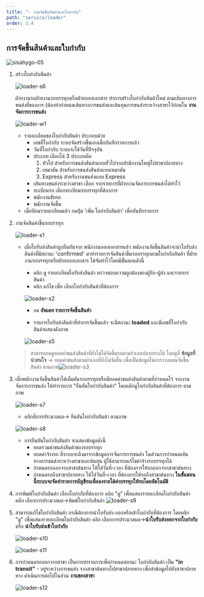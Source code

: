 ```yaml
---
title: "- งานจัดขึ้นสินค้าและใบกำกับ"
path: "service/loader"
order: 3.4
---
```


## การจัดขึ้นสินค้าและใบกำกับ

![sisahygo-05](/images/documents/sisahygo-05.png)

1.  สร้างใบกำกับสินค้า

    ![loader-s6](/images/documents/loader_s6.jpeg)

    ฝ่ายงานรถฝ่ายงานรถบรรทุกหรือฝ่ายออกเอกสาร ทำการสร้างใบกำกับสินค้าใหม่ ตามเส้นทางการขนส่งที่ของการ (ต้องทำกำหนดเส้นทางการขนส่งและต้นทุนการขนส่งระหว่างสาขาไว้ก่อนใน **งานจัดการการขนส่ง**

    ![loader-w1](/images/documents/loader_w1.jpeg)

    -   รายละเอียดของใบกำกับสินค้า ประกอบด้วย
        -   เลขที่ใบกำกับ ระบบจัดสร้างขึ้นเองเมื่อบันทึกรายการแล้ว
        -   วันที่ใบกำกับ ระบบจะใช้วันที่ปัจจุบัน
        -   ประเภท เลือกได้ 3 ประเภทคือ
            1. ท้่วไป สำหรับการขนส่งสินค้าแบบทั่วไปจากสำนักงานใหญ่ไปสาขาปลายทาง
            2. เหมาคัน สำหรับการขนส่งสินค้าแบบเหมาคัน
            3. Express สำหรับงานขนส่งแบบ Express
        -   เส้นทางขนส่งระหว่างสาขา เลือก จากรายการที่ฝ่ายงานจัดการการขนส่งได้ทำไว้
        -   ทะเบียนรถ เลือกทะเบียนรถบรรทุกที่ต้องการ
        -   พนักงานขับรถ
        -   พนักงานจัดขึ้น
    -   เมื่อป้อนรายละเอียดแล้ว กดปุ่ม 'เพิ่ม ใบกำกับสินค้า' เพื่อบันทึกรายการ

2.  งานจัดสินค้าขึ้นรถบรรทุก

    ![loader-s1](/images/documents/loader_s1.jpeg)

    -   เมื่อใบรับส่งสินค้าถูกยืนยันจาก พนักงานออกเอกสารแล้ว พนักงานจัดขึ้นสินค้าจะนำใบรับส่งสินค้าที่มีสถานะ 'confirmed' มาทำรายการจัดสินค้าขึ้นรถบรรทุกตามใบกำกับสินค้า ที่ฝ่ายงานรถบรรทุกหรือฝ่ายออกเอกสาร ได้จัดทำไว้โดยมีขั้นตอนดังนี้

        -   คลิก ดู รายละเอียดใบรับส่งสินค้า ตรวจสอบความถูกต้องของผู้รับ-ผู้ส่ง และรายการสินค้า
        -   คลิก แก้ไข เพื่อ เลือกใบกำกับสินค้าที่ต้องการ

        ![loader-s2](/images/documents/loader_s2.jpeg)

        -   กด **อัพเดท รายการจัดขึ้นสินค้า**

        -   รายการใบรับส่งสินค้าที่ทำการจัดขึ้นแล้ว จะมีสถานะ **loaded** และมีเลขที่ใบกำกับสินค้าแสดงดังภาพ

        ![loader-s5](/images/documents/loader_s5.jpeg)

    > สามารถกดดูยอดค่าขนส่งสินค้าที่ยังไม่ได้จัดขึ้นรถตามอำเภอปลายทางได้ โดยดูที่ **ข้อมูลที่น่าสนใจ** -> ยอดค่าขนส่งตามอำเภอที่ยังไม่จัดขึ้น เพื่อเป็นข้อมูลในการวางแผนจัดขึ้นสินค้า ตามภาพ![loader-s3](/images/documents/loader_s3.jpeg)

3.  เมื่อพนักงานจัดขึ้นสินค้าได้เต็มคันรถบรรทุกหรือมียอดค่าขนส่งสินค้าตามที่กำหนดไว้ จากงานจัดการการขนส่ง ให้ทำรายการ "ยืนยันใบกำกับสินค้า" โดยคลิกดูใบกำกับสินค้าที่ต้องการ ตามภาพ

    ![loader-s7](/images/documents/loader_s7.jpeg)

    -   คลิกที่การประมวลผล-> ยืนยันใบกำกับสินค้า ตามภาพ

    ![loader-s8](/images/documents/loader_s8.jpeg)

    -   การยืนยันใบกำกับสินค้า จะแสดงข้อมูลดังนี้
        -   ยอดรวมค่าขนส่งสินค้าของรถบรรทุก
        -   ยอดค่าจ้างรถ ที่ระบบจะดึงมาจากข้อมูลการจัดการการขนส่ง ในส่วนการกำหนดเส้นทางการขนส่งระหว่างสาขาและต้นทุน ผู้ใช้สามารถแก้ไขค่าจ้างรถบรรทุกได้
        -   กำหนดรถออกจากสาขาต้นทาง ให้ใส่วันที่-เวลา ที่ต้องการให้รถออกจากสาขาต้นทาง
        -   กำหนดรถถึงสาขาปลายทาง ให้ใส่วันที่-เวลา ที่ต้องการให้รถถึงสาขาต้นทาง
        **ในขั้นตอนนี้ระบบจะจัดทำรายการบัญชีรถเพื่อลงรายได้ค่าบรรทุกให้รถโดยอัตโนมัติ**

4.  การพิมพ์ใบกำกับสินค้า เลือกใบกำกับที่ต้องการ คลิก "ดู" เพื่อแสดงรายละเอียดใบกำกับสินค้า คลิก เลือกการประมวลผล->พิมพ์ใบกำกับสินค้า
    ![loader-s9](/images/documents/loader_s9.jpeg)

5.  สามารถแก้ไขใบกำกับสินค้า กรณีต้องการนำใบรับส่ง ออกหรือเข้าใบกำกับที่ต้องการ โดยคลิก "ดู" เพื่อแสดงรายละเอียดใบกำกับสินค้า คลิก เลือกการประมวลผล->**นำใบรับส่งออกจากใบกำกับ** หรือ **นำใบรับส่งเข้าใบกำกับ**

    ![loader-s10](/images/documents/loader_s10.jpeg)

    ![loader-s11](/images/documents/loader_s11.jpeg)

6.  การกำหนดรถออกจากสาขา เป็นการทำรายการเพื่อกำหนดสถานะ ใบกำกับสินค้า เป็น **"in transit"** - อยู่ระหว่างการขนส่ง จากสาขาต้นทางไปสาขาปลายทาง เพื่อส่งข้อมูลไปยังสาขาปลายทาง ดำเนินการต่อไปในส่วน **งานของสาขา**

    ![loader-s12](/images/documents/loader_s12.jpeg)
